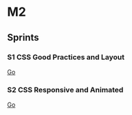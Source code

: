 # M2

## Sprints

### S1 CSS Good Practices and Layout

[Go](S1_CSS_Good_Practices_and_Layout)

### S2 CSS Responsive and Animated

[Go](S2_CSS_Responsive_and_Animated)

